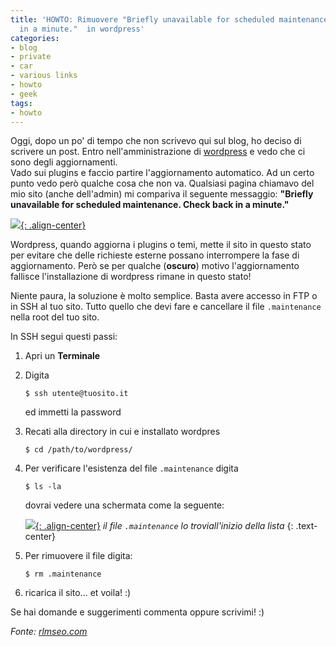 ```yaml
---
title: 'HOWTO: Rimuovere "Briefly unavailable for scheduled maintenance. Check back
  in a minute."  in wordpress'
categories:
- blog
- private
- car
- various links
- howto
- geek
tags:
- howto
---
```

Oggi, dopo un po' di tempo che non scrivevo qui sul blog, ho deciso di
scrivere un post. Entro nell'amministrazione di
[wordpress](http://wordpress.org) e vedo che ci sono degli aggiornamenti.  
Vado sui plugins e faccio partire l'aggiornamento automatico. Ad un certo
punto vedo però qualche cosa che non va. Qualsiasi pagina chiamavo del mio
sito (anche dell'admin) mi compariva il seguente messaggio: **"Briefly
unavailable for scheduled maintenance. Check back in a minute."**

[![]({{site.url}}/images/maintenance.png){: .align-center}]({{site.url}}/images/maintenance.png)

Wordpress, quando aggiorna i plugins o temi, mette il sito in questo stato per
evitare che delle richieste esterne possano interrompere la fase di
aggiornamento. Però se per qualche (**oscuro**) motivo l'aggiornamento
fallisce l'installazione di wordpress rimane in questo stato!

Niente paura, la soluzione è molto semplice. Basta avere accesso in FTP o in
SSH al tuo sito. Tutto quello che devi fare e cancellare il file
`.maintenance` nella root del tuo sito.

In SSH segui questi passi:

  1. Apri un **Terminale**
  2. Digita

     ```
     $ ssh utente@tuosito.it
     ```
     ed immetti la password
  3. Recati alla directory in cui e installato wordpres

     ```
     $ cd /path/to/wordpress/
     ```
  4. Per verificare l'esistenza del file `.maintenance` digita 
    
     ```
     $ ls -la
     ```
     dovrai vedere una schermata come la seguente:

     [![]({{site.url}}/images/maintenance-console.png){: .align-center}]({{site.url}}/images/maintenance-console.png)
     _il file `.maintenance` lo troviall'inizio della lista_
     {: .text-center}
  5. Per rimuovere il file digita: 
    
     ```
     $ rm .maintenance
     ```
  6. ricarica il sito... et voila! :)
  
Se hai domande e suggerimenti commenta oppure scrivimi! :)

_Fonte: [rlmseo.com](http://www.rlmseo.com/blog/briefly-unavailable-for-scheduled-maintenance/)_